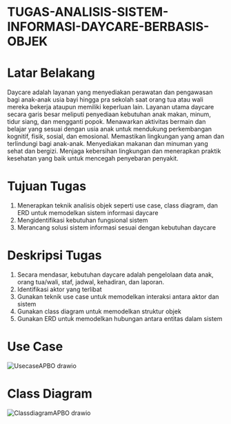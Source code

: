 # TUGAS-ANALISIS-SISTEM-INFORMASI-DAYCARE-BERBASIS-OBJEK

# Latar Belakang
Daycare adalah layanan yang menyediakan perawatan dan pengawasan bagi anak-anak usia bayi 
hingga pra sekolah saat orang tua atau wali mereka bekerja ataupun memiliki keperluan lain.
Layanan utama daycare secara garis besar meliputi penyediaan kebutuhan anak makan, minum, 
tidur siang, dan mengganti popok. Menawarkan aktivitas bermain dan belajar yang sesuai dengan 
usia anak untuk mendukung perkembangan kognitif, fisik, sosial, dan emosional. Memastikan 
lingkungan yang aman dan terlindungi bagi anak-anak. Menyediakan makanan dan minuman yang 
sehat dan bergizi. Menjaga kebersihan lingkungan dan menerapkan praktik kesehatan yang baik 
untuk mencegah penyebaran penyakit.

# Tujuan Tugas
1. Menerapkan teknik analisis objek seperti use case, class diagram, dan ERD untuk 
memodelkan sistem informasi daycare
2. Mengidentifikasi kebutuhan fungsional sistem
3. Merancang solusi sistem informasi sesuai dengan kebutuhan daycare

# Deskripsi Tugas
1. Secara mendasar, kebutuhan daycare adalah pengelolaan data anak, orang tua/wali, staf, 
jadwal, kehadiran, dan laporan.
2. Identifikasi aktor yang terlibat
3. Gunakan teknik use case untuk memodelkan interaksi antara aktor dan sistem
4. Gunakan class diagram untuk memodelkan struktur objek
5. Gunakan ERD untuk memodelkan hubungan antara entitas dalam sistem

# Use Case
![UsecaseAPBO drawio](https://github.com/marfenvembergifsensianturi/TUGAS-ANALISIS-SISTEM-INFORMASI-DAYCARE-BERBASIS-OBJEK/assets/148310911/773f9569-f750-4462-a1d5-9a3ac1e7358b)

# Class Diagram
![ClassdiagramAPBO drawio](https://github.com/marfenvembergifsensianturi/TUGAS-ANALISIS-SISTEM-INFORMASI-DAYCARE-BERBASIS-OBJEK/assets/148310911/f21bee69-474e-40fd-8991-b90a0cc124b9)
